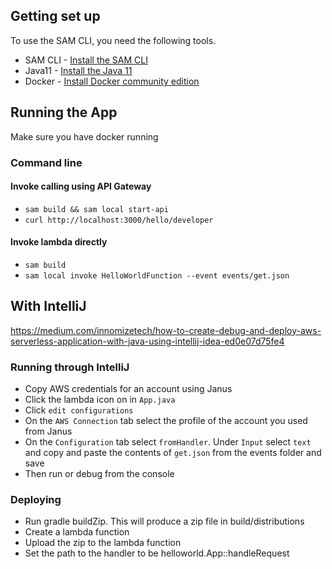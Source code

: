 ## Getting set up 

To use the SAM CLI, you need the following tools.

* SAM CLI - [Install the SAM CLI](https://docs.aws.amazon.com/serverless-application-model/latest/developerguide/serverless-sam-cli-install.html)
* Java11 - [Install the Java 11](https://docs.aws.amazon.com/corretto/latest/corretto-11-ug/downloads-list.html)
* Docker - [Install Docker community edition](https://hub.docker.com/search/?type=edition&offering=community)

## Running the App
Make sure you have docker running

### Command line
#### Invoke calling using API Gateway
- `sam build && sam local start-api`
- `curl http://localhost:3000/hello/developer`
#### Invoke lambda directly
- `sam build`
- `sam local invoke HelloWorldFunction --event events/get.json`

## With IntelliJ
https://medium.com/innomizetech/how-to-create-debug-and-deploy-aws-serverless-application-with-java-using-intellij-idea-ed0e07d75fe4

### Running through IntelliJ
- Copy AWS credentials for an account using Janus
- Click the lambda icon on in `App.java`
- Click `edit configurations`
- On the `AWS Connection` tab select the profile of the account you used from Janus
- On the `Configuration` tab select `fromHandler`. Under `Input` select `text`
and copy and paste the contents of `get.json` from the events folder and save
- Then run or debug from the console

### Deploying
- Run gradle buildZip. This will produce a zip file in build/distributions
- Create a lambda function
- Upload the zip to the lambda function
- Set the path to the handler to be helloworld.App::handleRequest

